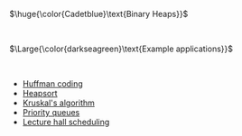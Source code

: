 $\huge{\color{Cadetblue}\text{Binary Heaps}}$

<br/>

$\Large{\color{darkseagreen}\text{Example applications}}$

<br/>

- [Huffman coding](../../../algorithms/greedy/huffman/huffman.c)
- [Heapsort](../../../algorithms/sorting/heap-sort/heapsort.c)
- [Kruskal's algorithm](../../../algorithms/graphs/MST-kruskal/kruskal.c)
- [Priority queues](../../../datastructures/pqueues/bpqueue.h)
- [Lecture hall scheduling](../../../algorithms/greedy/lct-hall-scheduling/lhs-4.c)
